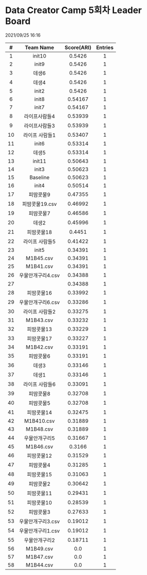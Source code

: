 # Data Creator Camp 5회차 Leader Board
2021/09/25 16:16

|#|Team Name|Score(ARI)|Entries|  
|:---:|:---:|:---:|:---:|  
|1|init10|0.5426|1|  
|2|init9|0.5426|1|  
|3|데생6|0.5426|1|  
|4|데생4|0.5426|1|  
|5|init2|0.5426|1|  
|6|init8|0.54167|1|  
|7|init7|0.54167|1|  
|8|라이프사람들4|0.53939|1|  
|9|라이프사람들3|0.53939|1|  
|10|라이프 사람들1|0.53407|1|  
|11|init6|0.53314|1|  
|12|데생5|0.53314|1|  
|13|init11|0.50643|1|  
|14|init3|0.50623|1|  
|15|Baseline|0.50623|1|  
|16|init4|0.50514|1|  
|17|피땀콧물9|0.47355|1|  
|18|피땀콧물19.csv|0.46992|1|  
|19|피땀콧물7|0.46586|1|  
|20|데생2|0.45996|1|  
|21|피땀콧물18|0.4451|1|  
|22|라이프 사람들5|0.41422|1|  
|23|init5|0.34391|1|  
|24|M1B45.csv|0.34391|1|  
|25|M1B41.csv|0.34391|1|  
|26|우물안개구리4.csv|0.34388|1|  
|27||0.34388|1|  
|28|피땀콧물16|0.33992|1|  
|29|우물안개구리6.csv|0.33286|1|  
|30|라이프 사람들2|0.33275|1|  
|31|M1B43.csv|0.33232|1|  
|32|피땀콧물13|0.33229|1|  
|33|피땀콧물17|0.33227|1|  
|34|M1B42.csv|0.33191|1|  
|35|피땀콧물6|0.33191|1|  
|36|데생3|0.33146|1|  
|37|데생1|0.33146|1|  
|38|라이프 사람들6|0.33091|1|  
|39|피땀콧물8|0.32708|1|  
|40|피땀콧물5|0.32708|1|  
|41|피땀콧물14|0.32475|1|  
|42|M1B410.csv|0.31889|1|  
|43|M1B48.csv|0.31889|1|  
|44|우물안개구리5|0.31667|1|  
|45|M1B46.csv|0.3166|1|  
|46|피땀콧물12|0.31529|1|  
|47|피땀콧물4|0.31285|1|  
|48|피땀콧물15|0.31063|1|  
|49|피땀콧물2|0.30642|1|  
|50|피땀콧물11|0.29431|1|  
|51|피땀콧물10|0.28539|1|  
|52|피땀콧물3|0.27633|1|  
|53|우물안개구리3.csv|0.19012|1|  
|54|우물안개구리1.csv|0.19012|1|  
|55|우물안개구리2|0.18711|1|  
|56|M1B49.csv|0.0|1|  
|57|M1B47.csv|0.0|1|  
|58|M1B44.csv|0.0|1|  
